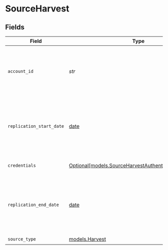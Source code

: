 # SourceHarvest


## Fields

| Field                                                                                                      | Type                                                                                                       | Required                                                                                                   | Description                                                                                                | Example                                                                                                    |
| ---------------------------------------------------------------------------------------------------------- | ---------------------------------------------------------------------------------------------------------- | ---------------------------------------------------------------------------------------------------------- | ---------------------------------------------------------------------------------------------------------- | ---------------------------------------------------------------------------------------------------------- |
| `account_id`                                                                                               | *str*                                                                                                      | :heavy_check_mark:                                                                                         | Harvest account ID. Required for all Harvest requests in pair with Personal Access Token                   |                                                                                                            |
| `replication_start_date`                                                                                   | [date](https://docs.python.org/3/library/datetime.html#date-objects)                                       | :heavy_check_mark:                                                                                         | UTC date and time in the format 2017-01-25T00:00:00Z. Any data before this date will not be replicated.    | 2017-01-25T00:00:00Z                                                                                       |
| `credentials`                                                                                              | [Optional[models.SourceHarvestAuthenticationMechanism]](../models/sourceharvestauthenticationmechanism.md) | :heavy_minus_sign:                                                                                         | Choose how to authenticate to Harvest.                                                                     |                                                                                                            |
| `replication_end_date`                                                                                     | [date](https://docs.python.org/3/library/datetime.html#date-objects)                                       | :heavy_minus_sign:                                                                                         | UTC date and time in the format 2017-01-25T00:00:00Z. Any data after this date will not be replicated.     | 2017-01-25T00:00:00Z                                                                                       |
| `source_type`                                                                                              | [models.Harvest](../models/harvest.md)                                                                     | :heavy_check_mark:                                                                                         | N/A                                                                                                        |                                                                                                            |